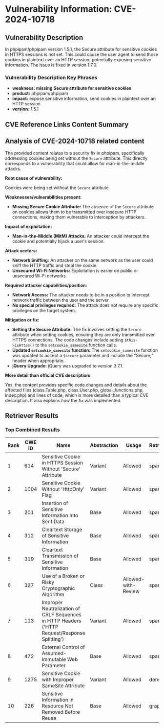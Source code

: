# Vulnerability Information: CVE-2024-10718

## Vulnerability Description
In phpipam/phpipam version 1.5.1, the Secure attribute for sensitive cookies in HTTPS sessions is not set. This could cause the user agent to send those cookies in plaintext over an HTTP session, potentially exposing sensitive information. The issue is fixed in version 1.7.0.

### Vulnerability Description Key Phrases
- **weakness:** **missing Secure attribute for sensitive cookies**
- **product:** phpipam/phpipam
- **impact:** expose sensitive information, send cookies in plaintext over an HTTP session
- **version:** 1.5.1

## CVE Reference Links Content Summary
## Analysis of CVE-2024-10718 related content

The provided content relates to a security fix in phpipam, specifically addressing cookies being set without the `Secure` attribute. This directly corresponds to a vulnerability that could allow for man-in-the-middle attacks.

**Root cause of vulnerability:**

Cookies were being set without the `Secure` attribute.

**Weaknesses/vulnerabilities present:**

*   **Missing Secure Cookie Attribute:** The absence of the `Secure` attribute on cookies allows them to be transmitted over insecure HTTP connections, making them vulnerable to interception by attackers.

**Impact of exploitation:**

*   **Man-in-the-Middle (MitM) Attacks:** An attacker could intercept the cookie and potentially hijack a user's session.

**Attack vectors:**

*   **Network Sniffing:** An attacker on the same network as the user could sniff the HTTP traffic and steal the cookie.
*   **Unsecured Wi-Fi Networks:**  Exploitation is easier on public or unsecured Wi-Fi networks.

**Required attacker capabilities/position:**

*   **Network Access:** The attacker needs to be in a position to intercept network traffic between the user and the server.
*   **No special privileges required:** The attack does not require any specific privileges on the target system.

**Mitigation or fix:**

*   **Setting the Secure Attribute:** The fix involves setting the `Secure` attribute when setting cookies, ensuring they are only transmitted over HTTPS connections. The code changes include adding `$this->isHttps()` to the `setcookie_samesite` function calls.
*   **Updated `setcookie_samesite` function:** The `setcookie_samesite` function was updated to accept a `$secure` parameter and include the "Secure;" header when appropriate.
*   **jQuery Upgrade:** jQuery was upgraded to version 3.7.1.

**More detail than official CVE description:**

Yes, the content provides specific code changes and details about the affected files (class.Table.php, class.User.php, global\_functions.php, index.php) and lines of code, which is more detailed than a typical CVE description. It also explains *how* the fix was implemented.

## Retriever Results

### Top Combined Results

| Rank | CWE ID | Name | Abstraction | Usage  | Retrievers | Individual Scores |
|------|--------|------|-------------|-------|------------|-------------------|
| 1 | 614 | Sensitive Cookie in HTTPS Session Without 'Secure' Attribute | Variant | Allowed | sparse | 0.428 |
| 2 | 1004 | Sensitive Cookie Without 'HttpOnly' Flag | Variant | Allowed | sparse | 0.330 |
| 3 | 201 | Insertion of Sensitive Information Into Sent Data | Base | Allowed | sparse | 0.288 |
| 4 | 312 | Cleartext Storage of Sensitive Information | Base | Allowed | sparse | 0.285 |
| 5 | 319 | Cleartext Transmission of Sensitive Information | Base | Allowed | sparse | 0.279 |
| 6 | 327 | Use of a Broken or Risky Cryptographic Algorithm | Class | Allowed-with-Review | sparse | 0.273 |
| 7 | 113 | Improper Neutralization of CRLF Sequences in HTTP Headers ('HTTP Request/Response Splitting') | Variant | Allowed | sparse | 0.258 |
| 8 | 472 | External Control of Assumed-Immutable Web Parameter | Base | Allowed | sparse | 0.253 |
| 9 | 1275 | Sensitive Cookie with Improper SameSite Attribute | Variant | Allowed | dense | 0.576 |
| 10 | 226 | Sensitive Information in Resource Not Removed Before Reuse | Base | Allowed | graph | 0.002 |


